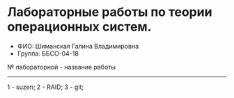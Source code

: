 # Лабораторные работы по теории операционных систем.
- ФИО: Шиманская Галина Владимировна
- Группа: ББСО-04-18

№ лабораторной - название работы
________________________________
1 - suzen;
2 - RAID;
3 - git;
